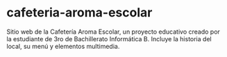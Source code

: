 # cafeteria-aroma-escolar
Sitio web de la Cafetería Aroma Escolar, un proyecto educativo creado por la estudiante de 3ro de Bachillerato Informática B. Incluye la historia del local, su menú y elementos multimedia.
